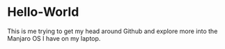 # Hello-World

This is me trying to get my head around Github and explore more into the Manjaro OS I have on my laptop.
